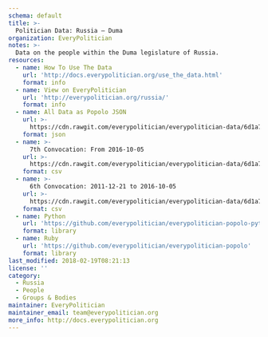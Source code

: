 ```yaml
---
schema: default
title: >-
  Politician Data: Russia — Duma
organization: EveryPolitician
notes: >-
  Data on the people within the Duma legislature of Russia.
resources:
  - name: How To Use The Data
    url: 'http://docs.everypolitician.org/use_the_data.html'
    format: info
  - name: View on EveryPolitician
    url: 'http://everypolitician.org/russia/'
    format: info
  - name: All Data as Popolo JSON
    url: >-
      https://cdn.rawgit.com/everypolitician/everypolitician-data/6d1a763bab953aa37fa0633a607792641978f59c/data/Russia/Duma/ep-popolo-v1.0.json
    format: json
  - name: >-
      7th Convocation: From 2016-10-05
    url: >-
      https://cdn.rawgit.com/everypolitician/everypolitician-data/6d1a763bab953aa37fa0633a607792641978f59c/data/Russia/Duma/term-7.csv
    format: csv
  - name: >-
      6th Convocation: 2011-12-21 to 2016-10-05
    url: >-
      https://cdn.rawgit.com/everypolitician/everypolitician-data/6d1a763bab953aa37fa0633a607792641978f59c/data/Russia/Duma/term-6.csv
    format: csv
  - name: Python
    url: 'https://github.com/everypolitician/everypolitician-popolo-python'
    format: library
  - name: Ruby
    url: 'https://github.com/everypolitician/everypolitician-popolo'
    format: library
last_modified: 2018-02-19T08:21:13
license: ''
category:
  - Russia
  - People
  - Groups & Bodies
maintainer: EveryPolitician
maintainer_email: team@everypolitician.org
more_info: http://docs.everypolitician.org
---
```

